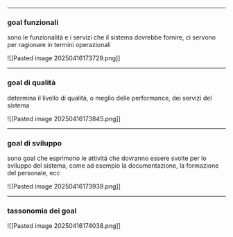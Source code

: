
---
### goal funzionali

sono le funzionalità e i servizi che il sistema dovrebbe fornire, ci servono per ragionare in termini operazionali

![[Pasted image 20250416173729.png]]

---
### goal di qualità

determina il livello di qualità, o meglio delle performance, dei servizi del sistema

![[Pasted image 20250416173845.png]]

---
### goal di sviluppo

sono goal che esprimono le attività che dovranno essere svolte per lo sviluppo del sistema, come ad esempio la documentazione, la formazione del personale, ecc

![[Pasted image 20250416173939.png]]


---
### tassonomia dei goal

![[Pasted image 20250416174038.png]]
